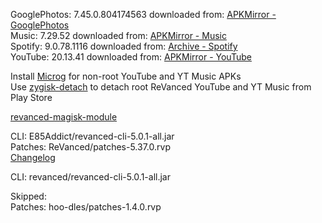 GooglePhotos: 7.45.0.804174563
downloaded from: [APKMirror - GooglePhotos](https://www.apkmirror.com/apk/google-inc/photos/google-photos-7-45-0-804174563-release/google-photos-7-45-0-804174563-4-android-apk-download/)  
Music: 7.29.52
downloaded from: [APKMirror - Music](https://www.apkmirror.com/apk/google-inc/youtube-music/youtube-music-7-29-52-release/youtube-music-7-29-52-android-apk-download/)  
Spotify: 9.0.78.1116
downloaded from: [Archive - Spotify](https://archive.org/download/e85-apks/apks/com.spotify.music)  
YouTube: 20.13.41
downloaded from: [APKMirror - YouTube](https://www.apkmirror.com/apk/google-inc/youtube/youtube-20-13-41-release/youtube-20-13-41-2-android-apk-download/)  

Install [Microg](https://github.com/ReVanced/GmsCore/releases) for non-root YouTube and YT Music APKs  
Use [zygisk-detach](https://github.com/j-hc/zygisk-detach) to detach root ReVanced YouTube and YT Music from Play Store  

[revanced-magisk-module](https://github.com/E85Addict/revanced-magisk-module)
  
CLI: E85Addict/revanced-cli-5.0.1-all.jar  
Patches: ReVanced/patches-5.37.0.rvp  
[Changelog](https://github.com/ReVanced/revanced-patches/releases/tag/v5.37.0)

CLI: revanced/revanced-cli-5.0.1-all.jar    

Skipped:  
Patches: hoo-dles/patches-1.4.0.rvp          
